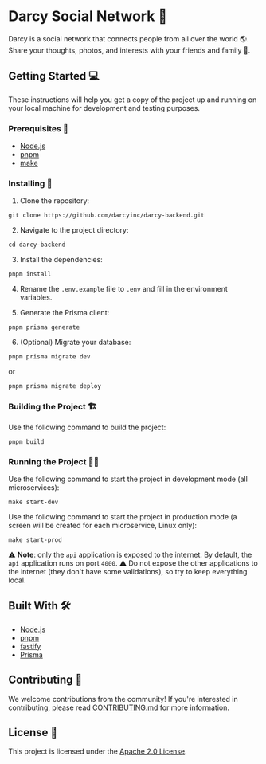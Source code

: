 # Darcy Social Network 🚀

Darcy is a social network that connects people from all over the world 🌎. Share your thoughts, photos, and interests with your friends and family 💬.

## Getting Started 💻

These instructions will help you get a copy of the project up and running on your local machine for development and testing purposes.

### Prerequisites 🔧

- [Node.js](https://nodejs.org/en/)
- [pnpm](https://github.com/pnpm/pnpm)
- [make](https://www.gnu.org/software/make/)

### Installing 💾

1. Clone the repository:

```
git clone https://github.com/darcyinc/darcy-backend.git
```

2. Navigate to the project directory:

```
cd darcy-backend
```

3. Install the dependencies:

```
pnpm install
```

4. Rename the `.env.example` file to `.env` and fill in the environment variables.

5. Generate the Prisma client:

```
pnpm prisma generate
```

6. (Optional) Migrate your database:

```
pnpm prisma migrate dev
```

or

```
pnpm prisma migrate deploy
```

### Building the Project 🏗️

Use the following command to build the project:

```
pnpm build
```

### Running the Project 🏃‍♂️

Use the following command to start the project in development mode (all microservices):

```
make start-dev
```

Use the following command to start the project in production mode (a screen will be created for each microservice, Linux only):

```
make start-prod
```

⚠️ **Note**: only the `api` application is exposed to the internet. By default, the `api` application runs on port `4000`.
⚠️ Do not expose the other applications to the internet (they don't have some validations), so try to keep everything local.

## Built With 🛠️

- [Node.js](https://github.com/nodejs/node)
- [pnpm](https://github.com/pnpm/pnpm)
- [fastify](https://github.com/fastify/fastify)
- [Prisma](https://github.com/prisma/prisma)

## Contributing 🤝

We welcome contributions from the community! If you're interested in contributing, please read [CONTRIBUTING.md](https://github.com/darcyinc/darcy-backend/blob/development/CONTRIBUTING.md) for more information.

## License 📃

This project is licensed under the [Apache 2.0 License](https://github.com/darcyinc/darcy-backend/blob/development/LICENSE).
